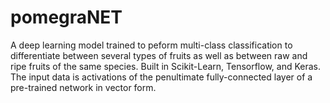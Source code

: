 # pomegraNET
A deep learning model trained to peform multi-class classification to differentiate between several types of fruits as well as between raw and ripe fruits of the same species.
Built in Scikit-Learn, Tensorflow, and Keras. The input data is activations of the penultimate fully-connected layer of a pre-trained network in vector form.

